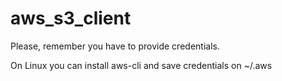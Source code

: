 # aws_s3_client

Please, remember you have to provide credentials.

On Linux you can install aws-cli and save credentials on ~/.aws
